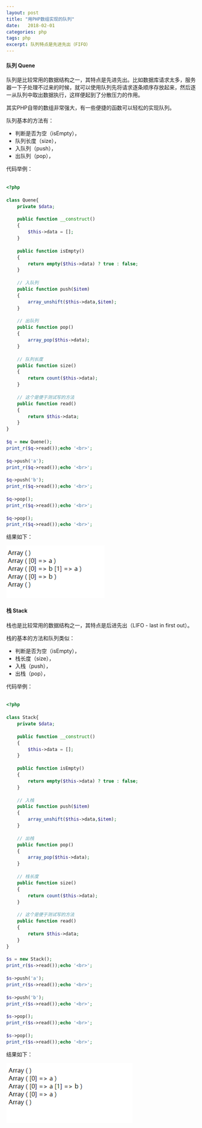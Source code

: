 ```yaml
---
layout: post
title: "用PHP数组实现的队列"
date:   2018-02-01
categories: php
tags: php
excerpt: 队列特点是先进先出（FIFO）
---
```


#### 队列 Quene

队列是比较常用的数据结构之一，其特点是先进先出。比如数据库请求太多，服务器一下子处理不过来的时候，就可以使用队列先将请求逐条顺序存放起来，然后逐一从队列中取出数据执行，这样便起到了分散压力的作用。

其实PHP自带的数组非常强大，有一些便捷的函数可以轻松的实现队列。

队列基本的方法有：

- 判断是否为空（isEmpty），
- 队列长度（size），
- 入队列（push），
- 出队列（pop），

代码举例：

```php

<?php 

class Quene{
	private $data;

	public function __construct()
	{
		$this->data = [];
	}

	public function isEmpty()
	{
		return empty($this->data) ? true : false;
	}

	// 入队列
	public function push($item)
	{
		array_unshift($this->data,$item);
	}

	// 出队列
	public function pop()
	{
		array_pop($this->data);
	}

	// 队列长度
	public function size()
	{
		return count($this->data);
	}

	// 这个是便于测试写的方法
	public function read()
	{
		return $this->data;
	}
}

$q = new Quene();
print_r($q->read());echo '<br>';

$q->push('a');
print_r($q->read());echo '<br>';

$q->push('b');
print_r($q->read());echo '<br>';

$q->pop();
print_r($q->read());echo '<br>';

$q->pop();
print_r($q->read());echo '<br>';

```

结果如下：

![Alt text](/image/2018/php-quene.png "php quene")

#### 栈 Stack

栈也是比较常用的数据结构之一，其特点是后进先出（LIFO - last in first out）。

栈的基本的方法和队列类似：

- 判断是否为空（isEmpty），
- 栈长度（size），
- 入栈（push），
- 出栈（pop），

代码举例：


```php

<?php 

class Stack{
	private $data;

	public function __construct()
	{
		$this->data = [];
	}

	public function isEmpty()
	{
		return empty($this->data) ? true : false;
	}

	// 入栈
	public function push($item)
	{
		array_unshift($this->data,$item);
	}

	// 出栈
	public function pop()
	{
		array_pop($this->data);
	}

	// 栈长度
	public function size()
	{
		return count($this->data);
	}

	// 这个是便于测试写的方法
	public function read()
	{
		return $this->data;
	}
}

$s = new Stack();
print_r($s->read());echo '<br>';

$s->push('a');
print_r($s->read());echo '<br>';

$s->push('b');
print_r($s->read());echo '<br>';

$s->pop();
print_r($s->read());echo '<br>';

$s->pop();
print_r($s->read());echo '<br>';

```

结果如下：

![Alt text](/image/2018/php-stack.png "php stack")